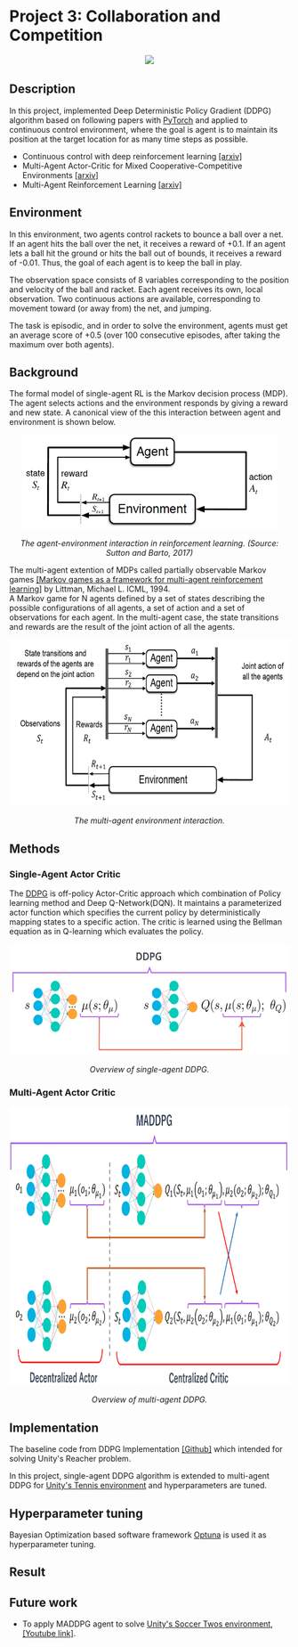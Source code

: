 # Project 3: Collaboration and Competition

<p align="center">
    <img src="https://user-images.githubusercontent.com/10624937/42135623-e770e354-7d12-11e8-998d-29fc74429ca2.gif" height="250px">
</p>

## Description
In this project, implemented Deep Deterministic Policy Gradient (DDPG) algorithm based on following papers with [PyTorch](https://www.pytorch.org/) and applied to continuous control environment, where the goal is agent is to maintain its position at the target location for as many time steps as possible.

- Continuous control with deep reinforcement learning [[arxiv]](https://arxiv.org/abs/1509.02971)
- Multi-Agent Actor-Critic for Mixed Cooperative-Competitive Environments [[arxiv]](https://arxiv.org/abs/1706.02275)
- Multi-Agent Reinforcement Learning [[arxiv]](https://arxiv.org/abs/1807.09427)

## Environment
In this environment, two agents control rackets to bounce a ball over a net. If an agent hits the ball over the net, it receives a reward of +0.1.  If an agent lets a ball hit the ground or hits the ball out of bounds, it receives a reward of -0.01.  Thus, the goal of each agent is to keep the ball in play.

The observation space consists of 8 variables corresponding to the position and velocity of the ball and racket. Each agent receives its own, local observation.  Two continuous actions are available, corresponding to movement toward (or away from) the net, and jumping.

The task is episodic, and in order to solve the environment, agents must get an average score of +0.5 (over 100 consecutive episodes, after taking the maximum over both agents).

## Background
The formal model of single-agent RL is the Markov decision process (MDP).
The agent selects actions and the environment responds by giving a reward and new state. A canonical view of the this interaction between agent and environment is shown below.

<p align="center">
    <img src="../../../assets/agent_environment_interaction.png" height="170px">
</p>
<p align="center">
    <em>The agent-environment interaction in reinforcement learning. (Source: Sutton and Barto, 2017)</em>
</p>

The multi-agent extention of MDPs called partially observable Markov games
[[Markov games as a framework for multi-agent reinforcement learning]](https://www.google.com/url?sa=t&rct=j&q=&esrc=s&source=web&cd=1&ved=2ahUKEwjYwpTgnaLfAhXNc94KHUVGA5YQFjAAegQIBhAC&url=https%3A%2F%2Fwww2.cs.duke.edu%2Fcourses%2Fspring07%2Fcps296.3%2Flittman94markov.pdf&usg=AOvVaw3Z8842P_QFvL9BePhnSKUY) by Littman, Michael L. ICML, 1994.<br />
A Markov game for N agents defined by a set of states describing the possible configurations of all agents, a set of action and a set of observations for each agent. In the multi-agent case, the state transitions and rewards are the result of the joint action of all the agents.

<p align="center">
    <img src="../../../assets/markov_game.png" height="300px">
</p>
<p align="center">
    <em>The multi-agent environment interaction.</em>
</p>

## Methods
### Single-Agent Actor Critic
The [DDPG](https://arxiv.org/abs/1509.02971) is off-policy Actor-Critic approach which combination of Policy learning method and Deep Q-Network(DQN). It maintains a parameterized actor function which specifies the current policy by deterministically mapping states to a specific action. The critic is learned using the Bellman equation as in Q-learning which evaluates the policy.

<p align="center">
    <img src="../../../assets/ddpg.png" height="200px">
</p>
<p align="center">
    <em>Overview of single-agent DDPG.</em>
</p>

### Multi-Agent Actor Critic

<p align="center">
    <img src="../../../assets/maddpg.png" height="500px">
</p>
<p align="center">
    <em>Overview of multi-agent DDPG.</em>
</p>

## Implementation
The baseline code from DDPG Implementation [[Github]](https://github.com/dganbold/deep_reinforcement_learning/tree/master/DDPG) which intended for solving Unity's Reacher problem.

In this project, single-agent DDPG algorithm is extended to multi-agent DDPG for [Unity's Tennis environment](https://github.com/Unity-Technologies/ml-agents/blob/master/docs/Learning-Environment-Examples.md#tennis) and hyperparameters are tuned.

## Hyperparameter tuning
Bayesian Optimization based software framework [Optuna](https://optuna.org/) is used it as hyperparameter tuning.

## Result


## Future work
- To apply MADDPG agent to solve [Unity's Soccer Twos environment](https://github.com/Unity-Technologies/ml-agents/blob/master/docs/Learning-Environment-Examples.md#soccer-twos),
[[Youtube link]](https://www.youtube.com/watch?v=Hg3nmYD3DjQ&feature=youtu.be).
